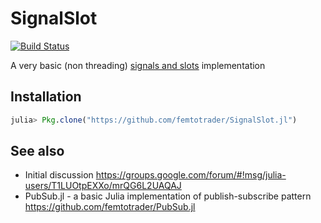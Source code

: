 # SignalSlot

[![Build Status](https://travis-ci.org/femtotrader/SignalSlot.jl.svg?branch=master)](https://travis-ci.org/femtotrader/SignalSlot.jl)

A very basic (non threading) [signals and slots](https://en.wikipedia.org/wiki/Signals_and_slots) implementation

## Installation

```julia
julia> Pkg.clone("https://github.com/femtotrader/SignalSlot.jl")
```

## See also

 - Initial discussion https://groups.google.com/forum/#!msg/julia-users/T1LUOtpEXXo/mrQG6L2UAQAJ
 - PubSub.jl - a basic Julia implementation of publish-subscribe pattern https://github.com/femtotrader/PubSub.jl
